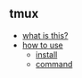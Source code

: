 tmux
---

   * [what is this?](##git-trend)
   * [how to use](##git-trend)
      * [install](##install)
      * [command](##command)
